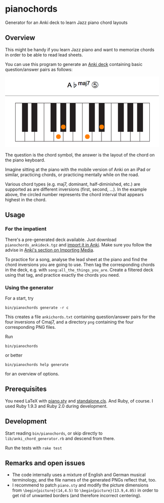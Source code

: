 pianochords
===========

Generator for an Anki deck to learn Jazz piano chord layouts

## Overview

This might be handy if you learn Jazz piano and want to memorize
chords in order to be able to read lead sheets.

You can use this program to generate an [Anki deck](http://ankisrs.net/)
containing basic question/answer pairs as follows:

![sample question answer pair](/example.png "A sample question/answer pair")

The question is the chord symbol, the answer is the layout of the chord on
the piano keyboard.

Imagine sitting at the piano with the mobile version of Anki on an iPad or similar,
practicing chords, or practicing mentally while on the road.

Various chord types (e.g. maj7, dominant, half-diminished, etc.) are supported 
as are different inversions (first, second, ...). In the example above, the
circled number represents the chord interval that appears highest in
the chord.

## Usage
### For the impatient
There's a pre-generated deck available. Just download
`pianochords_ankideck.tgz` and [import it in Anki](http://ankisrs.net/docs/manual.html#importing).
Make sure you follow the advise in [Anki's section on Importing
Media](http://ankisrs.net/docs/manual.html#importing-media).

To practice for a song, analyse the lead sheet at the piano and find the
chord inversions you are going to use. Then tag the corresponding chords in
the deck, e.g. with `song:all_the_things_you_are`. Create a filtered deck
using that tag, and practice exactly the chords you need.

### Using the generator
For a start, try

    bin/pianochords generate -r c

This creates a file `ankichords.txt` containing question/answer pairs for the four
inversions of Cmaj7, and a directory `png` containing the four corresponding PNG files.

Run

    bin/pianochords

or better

    bin/pianochords help generate

for an overview of options.

## Prerequisites
You need LaTeX with [piano.sty](http://www.ctan.org/tex-archive/macros/latex/contrib/piano) and [standalone.cls](http://www.ctan.org/tex-archive/macros/latex/contrib/standalone). And Ruby, of course. I used Ruby 1.9.3 and Ruby 2.0 during development.

## Development
Start reading `bin/pianochords`, or skip directly to `lib/anki_chord_generator.rb` and descend from there.

Run the tests with `rake test`

## Remarks and open issues
* The code internally uses a mixture of English and German musical
  terminology, and the file names of the generated PNGs reflect that, too.
* I recommend to patch `piano.sty` and modify the picture dimensions
  from `\begin{picture}(14,4.5)` to `\begin{picture}(13.9,4.05)` in order to
  get rid of unwanted borders (and therefore incorrect centering).
